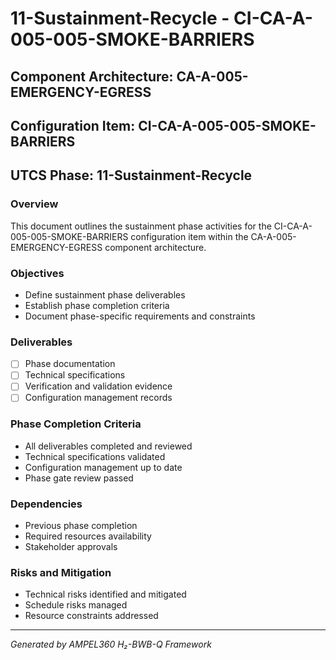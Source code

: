 # 11-Sustainment-Recycle - CI-CA-A-005-005-SMOKE-BARRIERS

## Component Architecture: CA-A-005-EMERGENCY-EGRESS
## Configuration Item: CI-CA-A-005-005-SMOKE-BARRIERS
## UTCS Phase: 11-Sustainment-Recycle

### Overview
This document outlines the sustainment phase activities for the CI-CA-A-005-005-SMOKE-BARRIERS configuration item within the CA-A-005-EMERGENCY-EGRESS component architecture.

### Objectives
- Define sustainment phase deliverables
- Establish phase completion criteria
- Document phase-specific requirements and constraints

### Deliverables
- [ ] Phase documentation
- [ ] Technical specifications
- [ ] Verification and validation evidence
- [ ] Configuration management records

### Phase Completion Criteria
- All deliverables completed and reviewed
- Technical specifications validated
- Configuration management up to date
- Phase gate review passed

### Dependencies
- Previous phase completion
- Required resources availability
- Stakeholder approvals

### Risks and Mitigation
- Technical risks identified and mitigated
- Schedule risks managed
- Resource constraints addressed

---
*Generated by AMPEL360 H₂-BWB-Q Framework*
